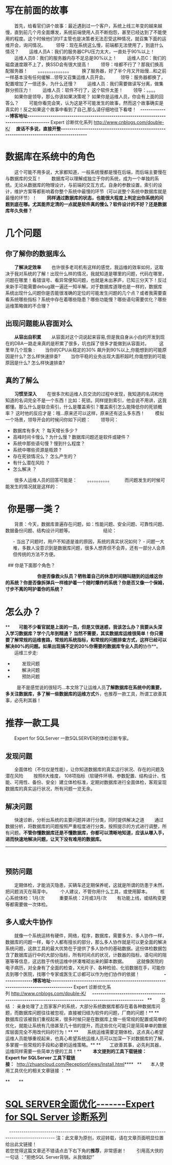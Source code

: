 # 写在前面的故事
　　首先，给看官们讲个故事：最近遇到过一个客户，系统上线三年变的越来越慢，直到前几个月全面爆发，系统前端使用人员不断抱怨，甚至已经达到了不能使用的程度。这个时候他们的IT主管也是决策者无法忍受这种情况，就召集下面的运维开会，询问情况。
　　领导：现在系统这么慢，前端都无法使用了，到底什么情况？
　　运维人员A：我们的服务器CPU压力太大，一直处于90%以上！
　　运维人员B：我们的服务器内存不足总是90%以上！
　　运维人员C：我们的磁盘速度跟不上了，换SSD会有很大提高！
　　领导：啥都不行了？那我们换高配服务器！
　　。。。。。。。。。。。。。。
　　换了服务器，好了半个月又开始慢...和之前一样基本没有任何缓解...领导又召集运维人员开会。
&nbsp;
　　领导：服务器都换了，配置增加了一倍还多，为什么还慢？
　　运维人员：我们需要做读写分离，做集群分担压力！
　　运维人员：软件不行了，这个软件太差！
　　领导：。。。。
&nbsp;
　　如果你是领导，那么你该如果决策呢？ 如果你是运维人员，你会有上面的回答么？
　　可能你看完会笑，认为这是不可能发生的故事，然而这个故事确实是真实的！反之如果这个故事中看到了自己,那么请仔细地往下看喽！
&nbsp;
**--------------博客地址---------------------------------------------------------------------------------------**
Expert 诊断优化系列&nbsp;<a class="gray" href="http://www.cnblogs.com/double-K/" target="_blank">http://www.cnblogs.com/double-K/</a>
**&nbsp;**
&nbsp;
**废话不多说，直接开整-----------------------------------------------------------------------------------------**
&nbsp;
# 数据库在系统中的角色
　　这个可能不用多说，大家都知道，一般系统慢都是慢在后端，而后端主要慢在与数据库的交互！
　　数据库可以理解成独立于你的系统，成为一个单独的系统。无论从数据库的物理设计，与前端的交互方式，自身的参数设置，索引的设计，维护方案等都影响着你整个系统中最慢的环节（可以说整个系统中数据库就是最慢的环节）！
　　**同样通过数据库的状态，也能很大程度上判定出你系统的问题到底在哪。尤其能界定清的一点就是软件真的慢么？软件设计的不好？还是数据库年久失修？**
&nbsp;
# 几个问题
## 你了解你的数据库么
　　**了解决定效率**
　　也许很多老司机有这样的感觉，我运维的效率如何，这取决于我对系统的了解！出现什么样的情况，我就知道是哪里的问题，代码在哪里，问题在哪里！看错误号、看异常便知问题，也就是未出茅庐，已知三分天下！反过来新手可能需要debug跟一遍还一知半解。对于数据库道理也是一样的，数据库系统出现什么问题你是否能很准确的定位的可能发生问题的几个点？或者我需要查看系统哪些指标？系统中存在着哪些隐患？哪些功能慢？哪些语句需要优化？哪些运维策略做的不合理？
## 出现问题能从容面对么
　　**从容出自积累**
　　从容面对这个词说起来容易,但是我自身从小白的开发到现在的DBA一路走来真的是积累了很多，坑也踩了很多才能做到从容面对。
　　这里举几个现象 :
　　当你的CPU从稳定的30% 飙升到90%以上,你能想到的可能原因是什么? 怎么样快速排查?
　　当你平稳的业务出现大面积超时,你能想到的可能原因是什么? 怎么样快速排查?
## 真的了解么
　　**习惯至深入**
　　在很多次和运维人员交流的过程中发现，我知道的名词和他知道的名词完全不是一个东西！比如：死锁。同样提到索引，他会说不用讲，这我都懂。那么什么是联合索引，什么是覆盖索引？覆盖索引怎么能降低你的死锁概率？ 这时他的反应才是：哦...原来还可以这样，原来还有这么多东西！
　　模拟一个场景，领导开会的时候问你如下问题：
　　领导问：

- 数据库有多大 ？ 每天增长多少 ?
- 高峰时间卡慢么 ? 为什么慢 ? 数据库问题还是软件或硬件？
- 系统中那些语句慢 ? 慢到什么程度？
- 系统中哪些资源是瓶颈 ?
- 存在死锁情况么？ 怎么产生的？
- 有什么潜在风险 ？
- 怎么解决 ？

　　很多人运维人员的回答可能是：
　　。。。。。。。。。。
&nbsp;
　　而问题发生的时候可能发生的情况就是这样的：　　
　　
&nbsp;
　　

# &nbsp;你是哪一类？

　　背景：今天，数据库普遍存在问题，如：性能问题、安全问题、可靠性问题、数据备份问题、结构设计问题等。
　　
　　
　　结论：

<ol start="1">
- 当出了问题时，用户不知道是谁的原因，系统的真实状况如何？
- 问题一大堆，多数人没意识到是数据库问题，很多人想弄但不会弄，还有一部分人会弄但传统的方法不方便。
</ol>
&nbsp;
## 你是下面那个角色？

　　
　　
&nbsp;
　　**你是否像救火队员？牺牲着自己的休息时间随叫随到的运维这你的系统？你是否像拆弹兵一样维护着一个随时爆炸的系统？你是否又像一个保姆，寸步不离的呵护着你的系统？**
&nbsp;

# **怎么办？**
**　　**可能不少看官就是上面的一员，但是又很迷惑，我该怎么办？我要从头深入学习数据库？学个几年到精通？ 当然不需要，其实数据库运维很简单！你只需要了解常规的运维套路，常规的系统指标，和常规的问题排查方式，这样已经可以解决80%的问题。如果出现搞不定的20%你需要的数据库专业人员的**协作**。
　　运维三步走:

- 　　发现问题
- 　　解决问题
- 　　预防问题

&nbsp;
　　是不是感觉说的很轻巧...本文除了让运维人员**了解数据库在系统中的重要，多关注数据库，多了解一些数据库的运维方式**外，也推荐一款工具，所谓工欲善其事，必先利其器！
# 推荐一款工具

　　Expert for SQLServer 一款SQLSERVER的体检诊断专家。
&nbsp;
　　
&nbsp;

## 发现问题
　　全面体检（不仅仅是性能），让你知道数据库的真实运行状况、存在的问题及潜在风险
　　按照6大维度， 108项指标（软硬件环境、参数配置、结构设计、性能、可用性、备份、安全）建立体检标准，定期对数据库进行全面体检，客观呈现数据库的真实运行状况，所有问题一览无余。
　　
&nbsp;

## 解决问题
　　快速诊断，分析出系统的主要问题并进行分类，同时提供解决之道
　　通过数据分析，将数据库的问题按照严重程度进行分类，按照提示的方式进行调整，所有问题。**不管你懂数据库还是不懂数据库，你都可以清晰地知道，应该从哪入手，进而快速地解决问题，让天下没有难用的数据库。**
　　
　　
****
&nbsp;

## 预防问题
　　定期体检，才能消灭隐患，买辆车还定期保养呢，这就是所谓的防患于未然，把问题消灭在萌芽中。
　　个人建议，不管你用什么工具，或使用脚本。
　　核心系统体检：1月/次　
　　重要系统：2月或3月/次
　　有功能上线，或结构变更等都需要做一次体检。
　　
## 多人或大牛协作
　　就像一个系统运转有硬件，网络，程序，数据库，需要多方、多人协作一样，数据库的问题一样，每个人都有擅长的部分，那么多人协作就是可以更全面的解决系统问题，这款工具的最大优势在于提供了多人协作的基础数据。这份体检数据包含了数据库运行中的大部分指标，所有时间点的状况，计数器的指标，语句间的阻塞等等信息，这远胜于传统运维中拼凑堆砌出来的脚本数据。
　　这就像医院的电子病历，对全身有了全面的检查，X光片子、各种检验、化验数据在手，可能你去到哪个医院，找哪个专家或医生汇诊都可以作为他们协作的依据！
　　
&nbsp;
　　
**--------------博客地址---------------------------------------------------------------------------------------**
Expert 诊断优化系列&nbsp;<a class="gray" href="http://www.cnblogs.com/double-K/" target="_blank">http://www.cnblogs.com/double-K/</a>
**&nbsp;**
&nbsp;
**-----------------------------------------------------------------------------------------------------**
&nbsp;
**　　总结 ： 亲身处理了上百家客户的系统，大部分系统数据库都存在着各种数据库问题，而数据库问题往往被忽视，直接被归结为软件的问题，厂商的问题！**
**　　数据库应该被我们重视起来，很多时候只是在数据库上做一些常规的配置或简单的优化，就能让系统有几倍甚至几十倍的提升，而这些优化可能只是简简单单的数据库层面完全不用改代码的行为！**
**　　系统运维需要定期体检，这点真心希望运维人员能够重视起来，也真心希望系统运维人员可以加深一下对数据库的了解，多掌握一些常规的手段和必要的运维策略。**
**　　工欲善其事，必先利其器，运维同样需要一些简单方便的工具！**
**&nbsp;　　本文提到的工具下载链接：**
**&nbsp;　　Expert for SQLServer 工具下载链接：&nbsp;**&nbsp;<a href="http://zhuancloud.com/ReceptionViews/Install.html" target="_blank">http://zhuancloud.com/ReceptionViews/Install.html</a>****
&nbsp;
**　　本人使用工具优化的相关文章链接 ：&nbsp;**

**　　**
# <a id="cb_post_title_url" href="http://www.cnblogs.com/double-K/p/5538249.html">SQL SERVER全面优化-------Expert for SQL Server 诊断系列</a>
&nbsp;
&nbsp;----------------------------------------------------------------------------------------------------
注：此文章为原创，欢迎转载，请在文章页面明显位置给出此文链接！<br>若您觉得这篇文章还不错请点击下右下角的**推荐**，非常感谢！
　　引用高大侠的一句话 ：“拒绝SQL Server背锅，从我做起!”

# &nbsp;